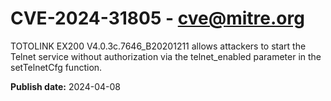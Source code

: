 # CVE-2024-31805 - cve@mitre.org

TOTOLINK EX200 V4.0.3c.7646_B20201211 allows attackers to start the Telnet service without authorization via the telnet_enabled parameter in the setTelnetCfg function.

**Publish date:** 2024-04-08
